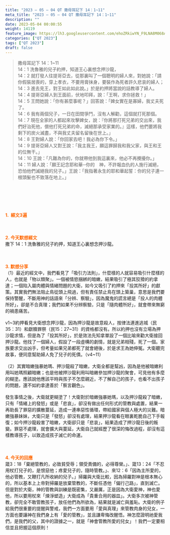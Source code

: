 ```yaml
---
title: "2023 – 05 – 04 QT 撒母耳記下 14：1~11"
meta_title: "2023 – 05 – 04 QT 撒母耳記下 14：1~11"
description: ""
date: 2023-05-04 00:00:55
weight: 14119
feature_image: https://lh3.googleusercontent.com/ehoZRkiwYN_F9LNA8M068AYxt73EavCZno-PD1cJRuf5BbSkQVUWr3gNEbt5kSs28Pb_Elg17kSrtf9ybWvojWoMV6I4tPM3vGRGDq6GkKkPdL2Gut4QAIw4-uykKUAtNiKgQKntvsU=w800
categories: ["QT 2023"]
tags: ["QT 2023"]
draft: false
---
```


<blockquote>撒母耳記下 14：1~11<br />
14：1 洗魯雅的兒子約押，知道王心裏想念押沙龍，<br />
14：2 就打發人往提哥亞去，從那裏叫了一個聰明的婦人來，對她說：「請你假裝居喪的，穿上孝衣，不要用膏抹身，要裝作為死者許久悲哀的婦人；<br />
14：3 進去見王，對王如此如此說。」於是約押將當說的話教導了婦人。<br />
14：4 提哥亞婦人到王面前，伏地叩拜，說：「王啊，求你拯救！」<br />
14：5 王問她說：「你有甚麼事呢？」回答說：「婢女實在是寡婦，我丈夫死了。<br />
14：6 我有兩個兒子，一日在田間爭鬥，沒有人解勸，這個就打死那個。<br />
14：7 現在全家的人都起來攻擊婢女，說：『你將那打死兄弟的交出來，我們好治死他，償他打死兄弟的命，滅絕那承受家業的。』這樣，他們要將我剩下的炭火滅盡，不與我丈夫留名留後在世上。」<br />
14：8 王對婦人說：「你回家去吧！我必為你下令。」<br />
14：9 提哥亞婦人又對王說：「我主我王，願這罪歸我和我父家，與王和王的位無干。」<br />
14：10 王說：「凡難為你的，你就帶他到我這裏來，他必不再攪擾你。」<br />
14：11 婦人說：「願王記念耶和華─你的　神，不許報血仇的人施行滅絕，恐怕他們滅絕我的兒子。」王說：「我指著永生的耶和華起誓：你的兒子連一根頭髮也不致落在地上。」</blockquote><br />
&nbsp;<br />
<br />
&nbsp;<br />
<br />
<span style="color: #ff6600;"><strong>1.  經文3遍</strong></span><br />
<br />
&nbsp;<br />
<br />
<span style="color: #ff6600;"><strong>2. 今天默想經文<br />
</strong></span>撒下 14：1 洗魯雅的兒子約押，知道王心裏想念押沙龍。<br />
<br />
&nbsp;<br />
<br />
<strong><span style="color: #ff6600;">3. 默想分享<br />
</span></strong>（1）最近的經文中，我們看見了「吸引力法則」，什麼樣的人就容易吸引什麼樣的人，也就是「物以類聚」。一個被情慾捆綁的暗嫩，結果吸引了極其狡猾的約拿達；一個陷入屬肉體與情緒問題的大衛，如今又吸引了約押來「投其所好」的獻策。其實我們無法阻止鳥從頭上飛過，但有責任禁止鳥在頭上築巢，意思是我們要保持警醒，不斷用神的話語來「分辨、察驗」，因為魔鬼的謊言總是「投人的肉體所好」，卻是不合真理；我們如果不分辨察驗，只是「隨肉體所好」，就會帶來無窮的禍患痛苦。<br />
<br />
v1~3約押看見大衛想念押沙龍，因為押沙龍是故意殺人，按律法連進逃城（民35：31）和獻贖罪祭（民15：27~31）的資格都沒有。所以約押也沒有立場為押沙龍求情，但是為了「投其所好」，於是效法先知拿單設了一個比喻來勸大衛接回押沙龍。他找了一個婦人，假設了一段虛構的劇情，就是兄弟相殘，死了一個。家族要求交出凶手，但考量如果兄弟都死了就會絕後，於是求王為她伸冤。大衛聽完故事，便同意幫助婦人免了兒子的死債。（v4~11）<br />
<br />
（2）其實暗嫩強暴她瑪、押沙龍殺了暗嫩，大衛全都是幫凶，因為是他被暗嫩利用叫她瑪照顧暗嫩；也是他被押沙龍利用叫暗嫩參加押沙龍的聚會，可見他有多麼的糊塗。應該說他應該平時與孩子不怎麼親近，不了解自己的孩子，也看不出孩子的問題，還不如約拿達善於「察言觀色」。<br />
<br />
發生事情之後，大衛就更糊塗了！大衛對於暗嫩強暴她瑪，以及押沙龍殺了暗嫩，只有「情緒上的發怒」或是「悲哀」，卻沒有做出任何形式的管教與處置，結果一再助長了罪惡的擴散蔓延，造成一連串惡性循環，帶給國家與個人極大的災難。暗嫩強暴妹妹，大衛只是「發怒」卻沒有處理，結果押沙龍看在眼裏乾脆自己下手報復；如今押沙龍殺害了暗嫩，大衛卻只是「悲哀」，結果造成了押沙龍日後的叛變。罪惡不處理，就會擴大與蔓延，大衛自己就經歷了很深的悔改過程，卻沒有這樣教導孩子，以致造成孩子滅亡的命運。<br />
<br />
&nbsp;<br />
<br />
<strong style="font-size: inherit;"><span style="color: #ff6600;">4. 今天的回應<br />
</span></strong>箴3：18「棄絕管教的，必致貧受辱；領受責備的，必得尊榮。」、箴13：24「不忍用杖打兒子的，是恨惡他；疼愛兒子的，隨時管教。」、來12：6「因為主所愛的，他必管教，又鞭打凡所收納的兒子。」掃羅與大衛比較，因為掃羅對神是根本無心的，所以基本上上帝對掃羅是放棄管教的，不斷任憑他「偏行己路」，直到滅亡。但是對於大衛，神的管教與訓練是既密集，又嚴厲，正是因為大衛愛神，神也愛他，所以要用杖來「煉淨塑造」大衛成為「貴重合用的器皿」。大衛多次被神管教，卻完全不敢管教孩子，放任他們為所欲為，結果就是滅亡與羞恥。大衛的例子給我們很重要的提醒與警戒，我們一方面要用「愛與真理」來管教肉身的兒女，一方面也要讓神在我們身上有「愛的管教」，並且謙卑悔改醒悟。神怎麼證明祂愛我們，是我們的父，其中的證據之一，就是「神會管教所愛的兒女」！我們一定要相信並且把握這個原則！
        
